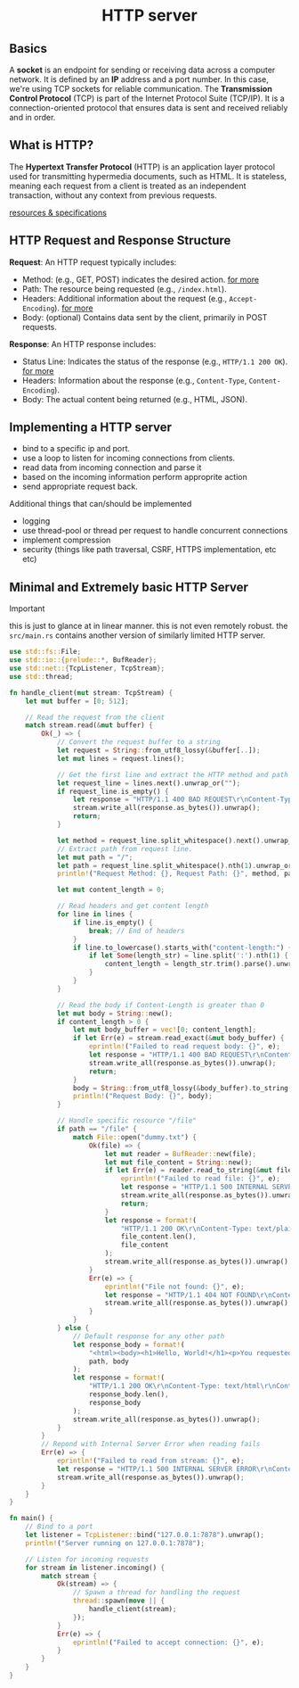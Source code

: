 <div align="center">
   <h1>HTTP server</h1>
</div>

## Basics

A **socket** is an endpoint for sending or receiving data across a computer
network. It is defined by an **IP** address and a port number. In this case,
we're using TCP sockets for reliable communication. The **Transmission Control
Protocol** (TCP) is part of the Internet Protocol Suite (TCP/IP). It is a
connection-oriented protocol that ensures data is sent and received reliably and
in order.

## What is HTTP?

The **Hypertext Transfer Protocol** (HTTP) is an application layer protocol used
for transmitting hypermedia documents, such as HTML. It is stateless, meaning
each request from a client is treated as an independent transaction, without any
context from previous requests.

[resources & specifications](https://developer.mozilla.org/en-US/docs/Web/HTTP/Resources_and_specifications)

## HTTP Request and Response Structure

**Request**: An HTTP request typically includes:
- Method: (e.g., GET, POST) indicates the desired action. [for more](https://developer.mozilla.org/en-US/docs/Web/HTTP/Methods)
- Path: The resource being requested (e.g., `/index.html`).
- Headers: Additional information about the request (e.g., `Accept-Encoding`). [for more](https://developer.mozilla.org/en-US/docs/Web/HTTP/Headers)
- Body: (optional) Contains data sent by the client, primarily in POST requests.

**Response**: An HTTP response includes:
- Status Line: Indicates the status of the response (e.g., `HTTP/1.1 200 OK`). [for more](https://developer.mozilla.org/en-US/docs/Web/HTTP/Status)
- Headers: Information about the response (e.g., `Content-Type`, `Content-Encoding`).
- Body: The actual content being returned (e.g., HTML, JSON).

## Implementing a HTTP server

- bind to a specific ip and port.
- use a loop to listen for incoming connections from clients.
- read data from incoming connection and parse it
- based on the incoming information perform approprite action
- send appropriate request back.

Additional things that can/should be implemented

- logging
- use thread-pool or thread per request to handle concurrent connections
- implement compression
- security (things like path traversal, CSRF, HTTPS implementation, etc etc)

## Minimal and Extremely basic HTTP Server

> [!IMPORTANT]
> this is just to glance at in linear manner. this is not even remotely robust.
> the `src/main.rs` contains another version of similarly limited HTTP server.

```rust
use std::fs::File;
use std::io::{prelude::*, BufReader};
use std::net::{TcpListener, TcpStream};
use std::thread;

fn handle_client(mut stream: TcpStream) {
    let mut buffer = [0; 512];

    // Read the request from the client
    match stream.read(&mut buffer) {
        Ok(_) => {
            // Convert the request buffer to a string
            let request = String::from_utf8_lossy(&buffer[..]);
            let mut lines = request.lines();

            // Get the first line and extract the HTTP method and path
            let request_line = lines.next().unwrap_or("");
            if request_line.is_empty() {
                let response = "HTTP/1.1 400 BAD REQUEST\r\nContent-Type: text/plain\r\n\r\nBad Request";
                stream.write_all(response.as_bytes()).unwrap();
                return;
            }

            let method = request_line.split_whitespace().next().unwrap_or("");
            // Extract path from request line.
            let mut path = "/";
            let path = request_line.split_whitespace().nth(1).unwrap_or("/");
            println!("Request Method: {}, Request Path: {}", method, path);

            let mut content_length = 0;

            // Read headers and get content length
            for line in lines {
                if line.is_empty() {
                    break; // End of headers
                }
                if line.to_lowercase().starts_with("content-length:") {
                    if let Some(length_str) = line.split(':').nth(1) {
                        content_length = length_str.trim().parse().unwrap_or(0);
                    }
                }
            }

            // Read the body if Content-Length is greater than 0
            let mut body = String::new();
            if content_length > 0 {
                let mut body_buffer = vec![0; content_length];
                if let Err(e) = stream.read_exact(&mut body_buffer) {
                    eprintln!("Failed to read request body: {}", e);
                    let response = "HTTP/1.1 400 BAD REQUEST\r\nContent-Type: text/plain\r\n\r\nFailed to read request body";
                    stream.write_all(response.as_bytes()).unwrap();
                    return;
                }
                body = String::from_utf8_lossy(&body_buffer).to_string();
                println!("Request Body: {}", body);
            }

            // Handle specific resource "/file"
            if path == "/file" {
                match File::open("dummy.txt") {
                    Ok(file) => {
                        let mut reader = BufReader::new(file);
                        let mut file_content = String::new();
                        if let Err(e) = reader.read_to_string(&mut file_content) {
                            eprintln!("Failed to read file: {}", e);
                            let response = "HTTP/1.1 500 INTERNAL SERVER ERROR\r\nContent-Type: text/plain\r\n\r\nFailed to read file";
                            stream.write_all(response.as_bytes()).unwrap();
                            return;
                        }
                        let response = format!(
                            "HTTP/1.1 200 OK\r\nContent-Type: text/plain\r\nContent-Length: {}\r\n\r\n{}",
                            file_content.len(),
                            file_content
                        );
                        stream.write_all(response.as_bytes()).unwrap();
                    }
                    Err(e) => {
                        eprintln!("File not found: {}", e);
                        let response = "HTTP/1.1 404 NOT FOUND\r\nContent-Type: text/plain\r\n\r\nFile not found";
                        stream.write_all(response.as_bytes()).unwrap();
                    }
                }
            } else {
                // Default response for any other path
                let response_body = format!(
                    "<html><body><h1>Hello, World!</h1><p>You requested the path: {}</p><h2>Request Body:</h2><pre>{}</pre></body></html>",
                    path, body
                );
                let response = format!(
                    "HTTP/1.1 200 OK\r\nContent-Type: text/html\r\nContent-Length: {}\r\n\r\n{}",
                    response_body.len(),
                    response_body
                );
                stream.write_all(response.as_bytes()).unwrap();
            }
        }
        // Repond with Internal Server Error when reading fails
        Err(e) => {
            eprintln!("Failed to read from stream: {}", e);
            let response = "HTTP/1.1 500 INTERNAL SERVER ERROR\r\nContent-Type: text/plain\r\n\r\nFailed to read request";
            stream.write_all(response.as_bytes()).unwrap();
        }
    }
}

fn main() {
    // Bind to a port
    let listener = TcpListener::bind("127.0.0.1:7878").unwrap();
    println!("Server running on 127.0.0.1:7878");

    // Listen for incoming requests
    for stream in listener.incoming() {
        match stream {
            Ok(stream) => {
                // Spawn a thread for handling the request
                thread::spawn(move || {
                    handle_client(stream);
                });
            }
            Err(e) => {
                eprintln!("Failed to accept connection: {}", e);
            }
        }
    }
}
```
